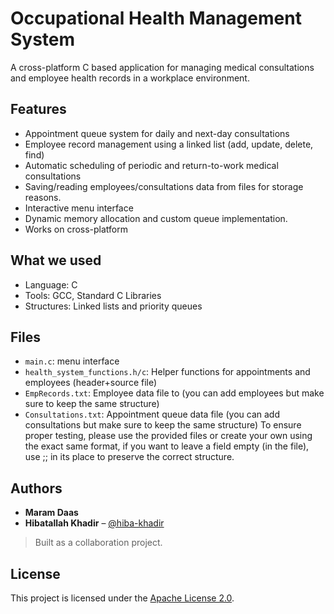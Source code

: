 # Occupational Health Management System

A cross-platform C based application for managing medical consultations and employee health records in a workplace environment.

## Features

- Appointment queue system for daily and next-day consultations
- Employee record management using a linked list (add, update, delete, find)
- Automatic scheduling of periodic and return-to-work medical consultations
- Saving/reading employees/consultations data from files for storage reasons. 
- Interactive menu interface
- Dynamic memory allocation and custom queue implementation.
- Works on cross-platform

## What we used

- Language: C
- Tools: GCC, Standard C Libraries
- Structures: Linked lists and priority queues

## Files

- `main.c`: menu interface
- `health_system_functions.h/c`: Helper functions for appointments and employees (header+source file)
- `EmpRecords.txt`: Employee data file to (you can add employees but make sure to keep the same structure)
- `Consultations.txt`: Appointment queue data file (you can add consultations but make sure to keep the same structure)
  To ensure proper testing, please use the provided files or create your own using the exact same format, if you want to leave a field empty (in the file), use ;; in its place to preserve the correct structure.

## Authors

- **Maram Daas**  
- **Hibatallah Khadir** – [@hiba-khadir](https://github.com/hiba-khadir)

> Built as a collaboration project.

## License

This project is licensed under the [Apache License 2.0](https://www.apache.org/licenses/LICENSE-2.0).
